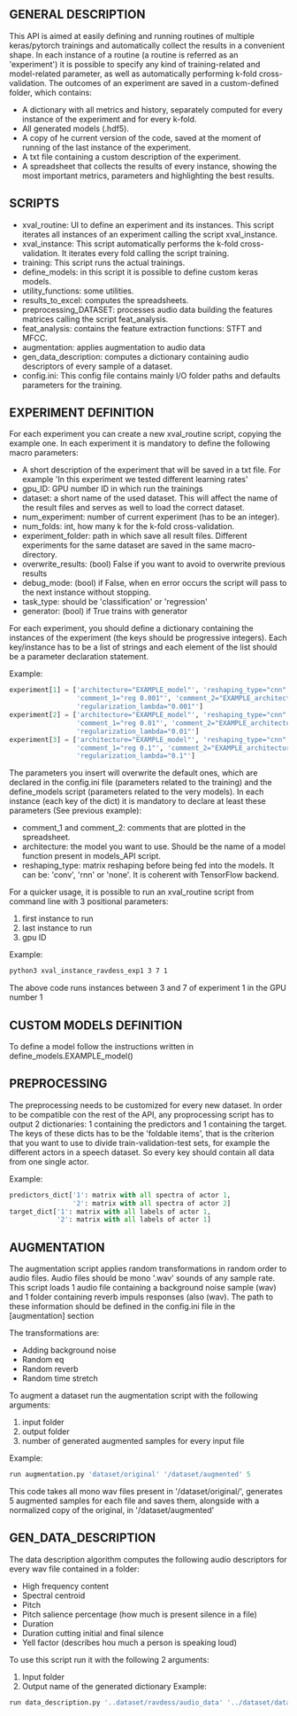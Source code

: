 ## GENERAL DESCRIPTION
This API is aimed at easily defining and running routines
of multiple keras/pytorch trainings and automatically collect the results in a convenient shape. In each instance of a routine (a routine is referred as an 'experiment') it is possible to specify any kind of training-related and model-related parameter, as well as automatically performing k-fold cross-validation. The outcomes of an experiment are saved in a custom-defined folder, which contains:
* A dictionary with all metrics and history, separately computed for every instance of the experiment and for every k-fold.
* All generated models (.hdf5).
* A copy of he current version of the code, saved at the moment of running of the last instance of the experiment.
* A txt file containing a custom description of the experiment.
* A spreadsheet that collects the results of every instance, showing the most important metrics, parameters and highlighting the best results.


## SCRIPTS
* xval_routine: UI to define an experiment and its instances. This script iterates all instances of an experiment calling the script xval_instance.
* xval_instance: This script automatically performs the k-fold cross-validation. It iterates every fold calling the script training.
* training: This script runs the actual trainings.
* define_models: in this script it is possible to define custom keras models.
* utility_functions: some utilities.
* results_to_excel: computes the spreadsheets.
* preprocessing_DATASET: processes audio data building the features matrices calling the script feat_analysis.
* feat_analysis: contains the feature extraction functions: STFT and MFCC.
* augmentation: applies augmentation to audio data
* gen_data_description: computes a dictionary containing audio descriptors of every sample of a dataset.
* config.ini: This config file contains mainly I/O folder paths and defaults parameters for the training.


## EXPERIMENT DEFINITION
For each experiment you can create a new xval_routine script, copying the example one.
In each experiment it is mandatory to define the following macro parameters:
* A short description of the experiment that will be saved in a txt file. For example 'In this experiment we tested different learning rates'
* gpu_ID: GPU number ID in which run the trainings
* dataset: a short name of the used dataset. This will affect the name of the result files and serves as well to load the correct dataset.
* num_experiment: number of current experiment (has to be an integer).
* num_folds: int, how many k for the k-fold cross-validation.
* experiment_folder: path in which save all result files. Different experiments for the same dataset are saved in the same macro-directory.
* overwrite_results: (bool) False if you want to avoid to overwrite previous results
* debug_mode: (bool) if False, when en error occurs the script will pass to the next instance without stopping.
* task_type: should be 'classification' or 'regression'
* generator: (bool) if True trains with generator



For each experiment, you should define a dictionary containing the instances of the experiment (the keys should be progressive integers). Each key/instance has to be a list of strings and each element of the list should be a parameter declaration statement.

Example:
```python
experiment[1] = ['architecture="EXAMPLE_model"', 'reshaping_type="cnn"',
                 'comment_1="reg 0.001"', 'comment_2="EXAMPLE_architecture"',
                 'regularization_lambda="0.001"']
experiment[2] = ['architecture="EXAMPLE_model"', 'reshaping_type="cnn"',
                 'comment_1="reg 0.01"', 'comment_2="EXAMPLE_architecture"',
                 'regularization_lambda="0.01"']
experiment[3] = ['architecture="EXAMPLE_model"', 'reshaping_type="cnn"',
                 'comment_1="reg 0.1"', 'comment_2="EXAMPLE_architecture"',
                 'regularization_lambda="0.1"']

```

The parameters you insert will overwrite the default ones, which are declared in the config.ini file (parameters related to the training) and the define_models script (parameters related to the very models). In each instance (each key of the dict) it is mandatory to declare at least these parameters (See previous example):
* comment_1 and comment_2: comments that are plotted in the spreadsheet.
* architecture: the model you want to use. Should be the name of a model function present in models_API script.
* reshaping_type: matrix reshaping before being fed into the models. It can be: 'conv', 'rnn' or 'none'. It is coherent with TensorFlow backend.

For a quicker usage, it is possible to run an xval_routine script from command line with 3 positional parameters:
1. first instance to run
2. last instance to run
3. gpu ID

Example:
```bash
python3 xval_instance_ravdess_exp1 3 7 1
```
The above code runs instances between 3 and 7 of experiment 1 in the GPU number 1

## CUSTOM MODELS DEFINITION
To define a model follow the instructions written in define_models.EXAMPLE_model()


## PREPROCESSING
The preprocessing needs to be customized for every new dataset. In order to be compatible con the rest of the API, any proprocessing script has to output 2 dictionaries: 1 containing the predictors and 1 containing the target. The keys of these dicts has to be the 'foldable items', that is the criterion that you want to use to divide train-validation-test sets, for example the different actors in a speech dataset. So every key should contain all data from one single actor.

Example:
```python
predictors_dict['1': matrix with all spectra of actor 1,
                '2': matrix with all spectra of actor 2]
target_dict['1': matrix with all labels of actor 1,
            '2': matrix with all labels of actor 1]
```

## AUGMENTATION
The augmentation script applies random transformations in random order to audio files. Audio files should be mono '.wav' sounds of any sample rate. This script loads 1 audio file containing a background noise sample (wav) and 1 folder containing reverb impuls responses (also (wav). The path to these information should be defined in the config.ini file in the [augmentation] section

The transformations are:
* Adding background noise
* Random eq
* Random reverb
* Random time stretch

To augment a dataset run the augmentation script with the following arguments:
1. input folder
2. output folder
3. number of generated augmented samples for every input file

Example:
```python
run augmentation.py 'dataset/original' '/dataset/augmented' 5  
```
This code takes all mono wav files present in '/dataset/original/', generates 5 augmented samples for each file and saves them, alongside with a normalized copy of the original, in '/dataset/augmented'

## GEN_DATA_DESCRIPTION
The data description algorithm computes the following audio descriptors for every wav file contained in a folder:
* High frequency content
* Spectral centroid
* Pitch
* Pitch salience percentage (how much is present silence in a file)
* Duration
* Duration cutting initial and final silence
* Yell factor (describes hou much a person is speaking loud)

To use this script run it with the following 2 arguments:
1. Input folder
2. Output name of the generated dictionary
Example:
```python
run data_description.py '..dataset/ravdess/audio_data' '../dataset/dataset_descriptions/ravdess_description.npy'  
```
